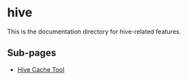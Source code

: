 # hive

This is the documentation directory for hive-related features.

## Sub-pages

- [Hive Cache Tool](./hive-cache-tool)